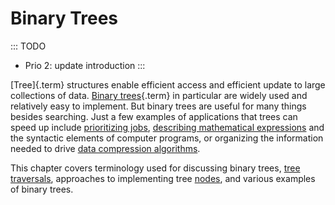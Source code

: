 
# Binary Trees

::: TODO
- Prio 2: update introduction
:::

[Tree]{.term} structures enable efficient
access and efficient update to large collections of data.
[Binary trees](#binary-tree){.term} in
particular are widely used and relatively easy to implement. But binary
trees are useful for many things besides searching. Just a few examples
of applications that trees can speed up include
[prioritizing jobs](#priority-queues),
[describing mathematical expressions](#binary-tree-node-implementations)
and the syntactic elements of computer programs, or
organizing the information needed to drive
[data compression algorithms](#huffman-coding-trees).

This chapter covers terminology used for discussing binary trees,
[tree traversals](#binary-tree-traversals),
approaches to implementing tree [nodes](#binary-tree-node-implementations),
and various examples of binary trees.

